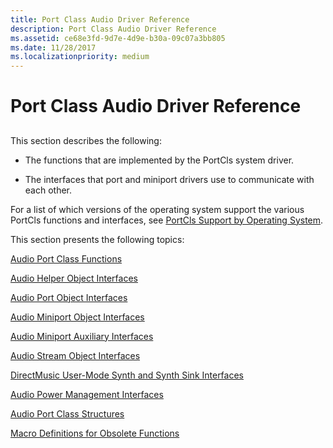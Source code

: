 ```yaml
---
title: Port Class Audio Driver Reference
description: Port Class Audio Driver Reference
ms.assetid: ce68e3fd-9d7e-4d9e-b30a-09c07a3bb805
ms.date: 11/28/2017
ms.localizationpriority: medium
---
```


# Port Class Audio Driver Reference


## <span id="ddk_port_class_audio_driver_reference_ks"></span><span id="DDK_PORT_CLASS_AUDIO_DRIVER_REFERENCE_KS"></span>


This section describes the following:

-   The functions that are implemented by the PortCls system driver.

-   The interfaces that port and miniport drivers use to communicate with each other.

For a list of which versions of the operating system support the various PortCls functions and interfaces, see [PortCls Support by Operating System](./portcls-support-by-operating-system.md).

This section presents the following topics:

[Audio Port Class Functions](audio-port-class-functions.md)

[Audio Helper Object Interfaces](audio-helper-object-interfaces.md)

[Audio Port Object Interfaces](audio-port-object-interfaces.md)

[Audio Miniport Object Interfaces](audio-miniport-object-interfaces.md)

[Audio Miniport Auxiliary Interfaces](audio-miniport-auxiliary-interfaces.md)

[Audio Stream Object Interfaces](audio-stream-object-interfaces.md)

[DirectMusic User-Mode Synth and Synth Sink Interfaces](directmusic-user-mode-synth-and-synth-sink-interfaces.md)

[Audio Power Management Interfaces](audio-power-management-interfaces.md)

[Audio Port Class Structures](/windows-hardware/drivers/ddi/portcls/)

[Macro Definitions for Obsolete Functions](macro-definitions-for-obsolete-functions.md)

 

